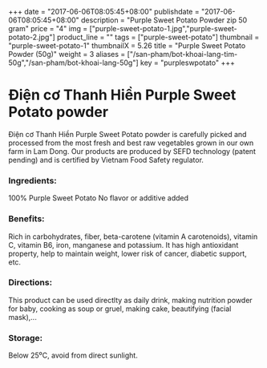 +++
date = "2017-06-06T08:05:45+08:00"
publishdate = "2017-06-06T08:05:45+08:00"
description = "Purple Sweet Potato Powder zip 50 gram"
price = "4"
img = ["purple-sweet-potato-1.jpg","purple-sweet-potato-2.jpg"]
product_line = ""
tags = ["purple-sweet-potato"]
thumbnail = "purple-sweet-potato-1"
thumbnailX = 5.26
title = "Purple Sweet Potato Powder (50g)"
weight = 3
aliases = ["/san-pham/bot-khoai-lang-tim-50g","/san-pham/bot-khoai-lang-50g"]
key = "purpleswpotato"
+++

# Điện cơ Thanh Hiền Purple Sweet Potato powder

Điện cơ Thanh Hiền Purple Sweet Potato powder is carefully picked and processed from the most fresh and best raw vegetables 
grown in our own farm in Lam Dong. Our products are produced by SEFD technology (patent pending) and 
is certified by Vietnam Food Safety regulator.

### Ingredients: 
100% Purple Sweet Potato
No flavor or additive added

### Benefits: 
Rich in carbohydrates, fiber, beta-carotene (vitamin A carotenoids),
vitamin C, vitamin B6, iron, manganese
and potassium. It has high antioxidant property, help to maintain weight,
lower risk of cancer, diabetic support, etc.

### Directions:  
This product can be used directlty as 
daily drink, making nutrition powder 
for baby, cooking as soup or gruel, 
making cake, beautifying (facial mask),...

### Storage: 
Below 25⁰C, avoid from direct sunlight.

